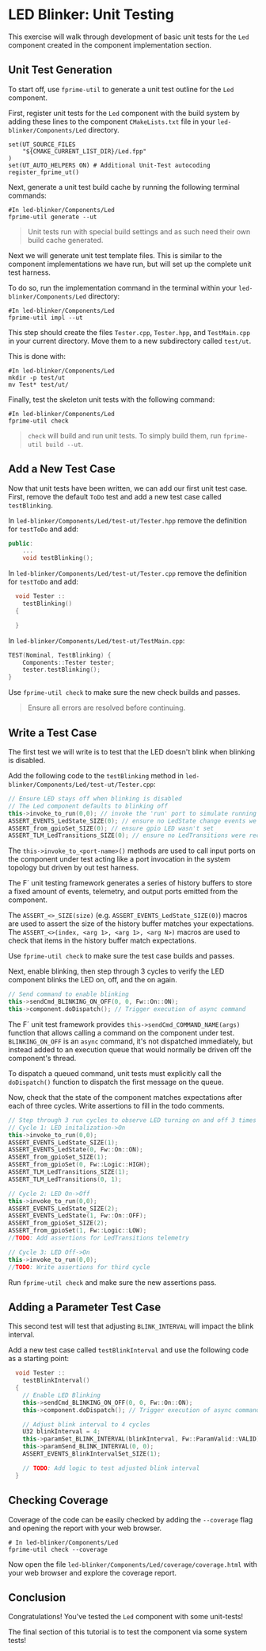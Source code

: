 # LED Blinker: Unit Testing

This exercise will walk through development of basic unit tests for the `Led` component created in the component implementation section.

## Unit Test Generation

To start off, use `fprime-util` to generate a unit test outline for the `Led` component.

First, register unit tests for the `Led` component with the build system by adding these lines to the component `CMakeLists.txt` file in your `led-blinker/Components/Led` directory.

```
set(UT_SOURCE_FILES
    "${CMAKE_CURRENT_LIST_DIR}/Led.fpp"
)
set(UT_AUTO_HELPERS ON) # Additional Unit-Test autocoding
register_fprime_ut()
```

Next, generate a unit test build cache by running the following terminal commands:

```shell
#In led-blinker/Components/Led
fprime-util generate --ut
```
> Unit tests run with special build settings and as such need their own build cache generated.


Next we will generate unit test template files. This is similar to the component implementations we have run, but will set up the complete unit test harness. 

To do so, run the implementation command in the terminal within your `led-blinker/Components/Led` directory:
```shell
#In led-blinker/Components/Led
fprime-util impl --ut
```

This step should create the files `Tester.cpp`, `Tester.hpp`, and `TestMain.cpp` in your current directory. Move them to a new subdirectory called `test/ut`.

This is done with:
```shell
#In led-blinker/Components/Led
mkdir -p test/ut
mv Test* test/ut/
```

Finally, test the skeleton unit tests with the following command:

```shell
#In led-blinker/Components/Led
fprime-util check
```
> `check` will build and run unit tests. To simply build them, run `fprime-util build --ut`.

## Add a New Test Case

Now that unit tests have been written, we can add our first unit test case. First, remove the default `ToDo` test and add a new test case called `testBlinking`. 

In `led-blinker/Components/Led/test-ut/Tester.hpp` remove the definition for `testToDo` and add:

```c++
public:
    ...
    void testBlinking();
```

In `led-blinker/Components/Led/test-ut/Tester.cpp` remove the definition for `testToDo` and add:

```c++
  void Tester ::
    testBlinking()
  {

  }
```

In `led-blinker/Components/Led/test-ut/TestMain.cpp`:

```c++
TEST(Nominal, TestBlinking) {
    Components::Tester tester;
    tester.testBlinking();
}
```

Use `fprime-util check` to make sure the new check builds and passes.

> Ensure all errors are resolved before continuing.


## Write a Test Case

The first test we will write is to test that the LED doesn't blink when blinking is disabled.

Add the following code to the `testBlinking` method in `led-blinker/Components/Led/test-ut/Tester.cpp`:

```c++
// Ensure LED stays off when blinking is disabled
// The Led component defaults to blinking off
this->invoke_to_run(0,0); // invoke the 'run' port to simulate running one cycle
ASSERT_EVENTS_LedState_SIZE(0); // ensure no LedState change events we emitted
ASSERT_from_gpioSet_SIZE(0); // ensure gpio LED wasn't set
ASSERT_TLM_LedTransitions_SIZE(0); // ensure no LedTransitions were recorded
```

The `this->invoke_to_<port-name>()` methods are used to call input ports on the component under test acting like a port invocation in the system topology but driven by out test harness.

The F´ unit testing framework generates a series of history buffers to store a fixed amount of events, telemetry, and output ports emitted from the component.

The `ASSERT_<>_SIZE(size)` (e.g. `ASSERT_EVENTS_LedState_SIZE(0)`) macros are used to assert the size of the history buffer matches your expectations. The `ASSERT_<>(index, <arg 1>, <arg 1>, <arg N>)` macros are used to check that items in the history buffer match expectations.

Use `fprime-util check` to make sure the test case builds and passes.

Next, enable blinking, then step through 3 cycles to verify the LED component blinks the LED on, off, and the on again.

```c++
// Send command to enable blinking
this->sendCmd_BLINKING_ON_OFF(0, 0, Fw::On::ON);
this->component.doDispatch(); // Trigger execution of async command
```

The F´ unit test framework provides `this->sendCmd_COMMAND_NAME(args)` function that allows calling a command on the component under test. `BLINKING_ON_OFF` is an `async` command, it's not dispatched immediately, but instead added to an execution queue that would normally be driven off the component's thread. 

To dispatch a queued command, unit tests must explicitly call the `doDispatch()` function to dispatch the first message on the queue.

Now, check that the state of the component matches expectations after each of three cycles. Write assertions to fill in the todo comments.

```c++
// Step through 3 run cycles to observe LED turning on and off 3 times
// Cycle 1: LED initalization->On
this->invoke_to_run(0,0);
ASSERT_EVENTS_LedState_SIZE(1);
ASSERT_EVENTS_LedState(0, Fw::On::ON);
ASSERT_from_gpioSet_SIZE(1);
ASSERT_from_gpioSet(0, Fw::Logic::HIGH);
ASSERT_TLM_LedTransitions_SIZE(1);
ASSERT_TLM_LedTransitions(0, 1);

// Cycle 2: LED On->Off
this->invoke_to_run(0,0);
ASSERT_EVENTS_LedState_SIZE(2);
ASSERT_EVENTS_LedState(1, Fw::On::OFF);
ASSERT_from_gpioSet_SIZE(2);
ASSERT_from_gpioSet(1, Fw::Logic::LOW);
//TODO: Add assertions for LedTransitions telemetry

// Cycle 3: LED Off->On
this->invoke_to_run(0,0);
//TODO: Write assertions for third cycle
```

Run `fprime-util check` and make sure the new assertions pass.

## Adding a Parameter Test Case

This second test will test that adjusting `BLINK_INTERVAL` will impact the blink interval.

Add a new test case called `testBlinkInterval` and use the following code as a starting point:

```c++
  void Tester ::
    testBlinkInterval()
  {
    // Enable LED Blinking
    this->sendCmd_BLINKING_ON_OFF(0, 0, Fw::On::ON);
    this->component.doDispatch(); // Trigger execution of async command

    // Adjust blink interval to 4 cycles
    U32 blinkInterval = 4;
    this->paramSet_BLINK_INTERVAL(blinkInterval, Fw::ParamValid::VALID);
    this->paramSend_BLINK_INTERVAL(0, 0);
    ASSERT_EVENTS_BlinkIntervalSet_SIZE(1);

    // TODO: Add logic to test adjusted blink interval
  }
```

## Checking Coverage

Coverage of the code can be easily checked by adding the `--coverage` flag and opening the report with your web browser.

```shell
# In led-blinker/Components/Led
fprime-util check --coverage
```

Now open the file `led-blinker/Components/Led/coverage/coverage.html` with your web browser and explore the coverage report.

## Conclusion

Congratulations!  You've tested the `Led` component with some unit-tests!

The final section of this tutorial is to test the component via some system tests!


